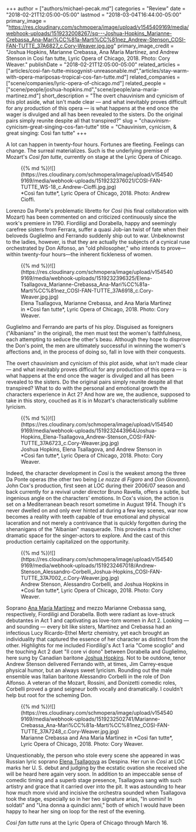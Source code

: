 +++
author = ["authors/michael-pecak.md"]
categories = "Review"
date = "2018-02-21T12:05:00-05:00"
lastmod = "2018-03-04T16:44:00-05:00"
primary_image = "https://res.cloudinary.com/schmopera/image/upload/v1545409169/media/webhook-uploads/1519232008267/sq---Joshua-Hopkins_Marianne-Crebassa_Ana-Mari%CC%81a-Marti%CC%81nez_Andrew-Stenson_COSI-FAN-TUTTE_37A6827_c.Cory-Weaver.jpg.jpg"
primary_image_credit = "Joshua Hopkins, Marianne Crebassa, Ana María Martínez, and Andrew Stenson in Così fan tutte, Lyric Opera of Chicago, 2018. Photo: Cory Weaver."
publishDate = "2018-02-21T12:05:00-05:00"
related_articles = ["articles/cosi-fan-tutte-misogynist-unreasonable.md","articles/stay-warm-with-opera-mariposas-tropical-cos-fan-tutte.md"]
related_companies = ["scene/companies/lyric-opera-of-chicago.md"]
related_people = ["scene/people/joshua-hopkins.md","scene/people/ana-maria-martinez.md"]
short_description = "The overt chauvinism and cynicism of this plot aside, what isn&#039;t made clear — and what inevitably proves difficult for any production of this opera — is what happens at the end once the wager is divulged and all has been revealed to the sisters. Do the original pairs simply reunite despite all that transpired?"
slug = "chauvinism-cynicism-great-singing-cos-fan-tutte"
title = "Chauvinism, cynicism, &amp; great singing: Così fan tutte"
+++

A lot can happen in twenty-four hours. Fortunes are fleeting. Feelings can change. The surreal materializes. Such is the underlying premise of Mozart's *Così fan tutte*, currently on stage at the Lyric Opera of Chicago.

<figure data-type="image">{{% md %}}![](https://res.cloudinary.com/schmopera/image/upload/v1545409169/media/webhook-uploads/1519232376021/COSI-FAN-TUTTE_WS-18_c.Andrew-Cioffi.jpg.jpg)
<figcaption>*Così fan tutte*, Lyric Opera of Chicago, 2018. Photo: Andrew Cioffi.</figcaption>
</figure>
 
Lorenzo Da Ponte's problematic libretto for *Così* (his final collaboration with Mozart) has been commented on and criticized continuously since the work's premiere in 1790. Fiordiligi and Dorabella, happy and seemingly carefree sisters from Ferrara, suffer a quasi Job-ian twist of fate when their beloveds Guglielmo and Ferrando suddenly ship out to war. Unbeknownst to the ladies, however, is that they are actually the subjects of a cynical ruse orchestrated by Don Alfonso, an "old philosopher," who intends to prove—within twenty-four hours—the inherent fickleness of women. 

<figure data-type="image">{{% md %}}![](https://res.cloudinary.com/schmopera/image/upload/v1545409169/media/webhook-uploads/1519232396325/Elena-Tsallagova_Marianne-Crebassa_Ana-Mari%CC%81a-Marti%CC%81nez_COSI-FAN-TUTTE_37A6918_c.Cory-Weaver.jpg.jpg)
<figcaption>Elena Tsallagova, Marianne Crebassa, and Ana Marìa Martìnez in *Così fan tutte*, Lyric Opera of Chicago, 2018. Photo: Cory Weaver.</figcaption>
</figure>

Guglielmo and Ferrando are parts of his ploy. Disguised as foreigners ("Albanians" in the original), the men must test the women's faithfulness, each attempting to seduce the other's beau. Although they hope to disprove the Don's point, the men are ultimately successful in winning the women's affections and, in the process of doing so, fall in love with their conquests. 

The overt chauvinism and cynicism of this plot aside, what isn't made clear — and what inevitably proves difficult for any production of this opera — is what happens at the end once the wager is divulged and all has been revealed to the sisters. Do the original pairs simply reunite despite all that transpired? What to do with the personal and emotional growth the characters experience in Act 2? And how are we, the audience, supposed to take in this story, couched as it is in Mozart's characteristically sublime lyricism.

<figure data-type="image">{{% md %}}![](https://res.cloudinary.com/schmopera/image/upload/v1545409169/media/webhook-uploads/1519232443964/Joshua-Hopkins_Elena-Tsallagova_Andrew-Stenson_COSI-FAN-TUTTE_37A6723_c.Cory-Weaver.jpg.jpg)
<figcaption>Joshua Hopkins, Elena Tsallagova, and Andrew Stenson in *Così fan tutte*, Lyric Opera of Chicago, 2018. Photo: Cory Weaver.</figcaption>
</figure>
 
Indeed, the character development in *Così* is the weakest among the three Da Ponte operas (the other two being *Le nozze di Figaro* and *Don Giovanni*). John Cox's production, first seen at LOC during their 2006/07 season and back currently for a revival under director Bruno Ravella, offers a subtle, but ingenious angle on the characters' emotions. In Cox's vision, the action is set on a Mediterranean beach resort sometime in August 1914. Though it's never dwelled on and only ever hinted at during a few key scenes, war now becomes a reality with teeth capable of true emotional and physical laceration and not merely a contrivance that is quickly forgotten during the shenanigans of the "Albanian" masquerade. This provides a much richer dramatic space for the singer-actors to explore. And the cast of this production certainly capitalized on the opportunity.

<figure data-type="image">{{% md %}}![](https://res.cloudinary.com/schmopera/image/upload/v1545409169/media/webhook-uploads/1519232467018/Andrew-Stenson_Alessandro-Corbelli_Joshua-Hopkins_COSI-FAN-TUTTE_37A7002_c.Cory-Weaver.jpg.jpg)
<figcaption>Andrew Stenson, Alessandro Corbelli, and Joshua Hopkins in *Così fan tutte*, Lyric Opera of Chicago, 2018. Photo: Cory Weaver.</figcaption>
</figure>
 
Soprano [Ana María Martínez](/scene/people/ana-maria-martinez/) and mezzo Marianne Crebassa sang, respectively, Fiordiligi and Dorabella. Both were radiant as love-struck debutantes in Act 1 and captivating as love-torn women in Act 2. Looking — and sounding — every bit like sisters, Martínez and Crebassa had an infectious Lucy Ricardo-Ethel Mertz chemistry, yet each brought an individuality that captured the essence of her character as distinct from the other. Highlights for me included Fiordiligi's Act 1 aria "Come scoglio" and the touching Act 2 duet "Il core vi dono" between Dorabella and Guglielmo, here sung by Canadian baritone [Joshua Hopkins](/scene/people/joshua-hopkins/). Not to be outdone, tenor Andrew Stenson delivered Ferrando with, at times, Jim Carrey-esque physical humor, but an always sweet lyricism. Rounding out the male ensemble was Italian baritone Alessandro Corbelli in the role of Don Alfonso. A veteran of the Mozart, Rossini, and Donizetti comedic roles, Corbelli proved a grand seigneur both vocally and dramatically. I couldn't help but root for the scheming Don.

<figure data-type="image">{{% md %}}![](https://res.cloudinary.com/schmopera/image/upload/v1545409169/media/webhook-uploads/1519232502741/Marianne-Crebassa_Ana-Mari%CC%81a-Marti%CC%81nez_COSI-FAN-TUTTE_37A7248_c.Cory-Weaver.jpg.jpg)
<figcaption>Marianne Crebassa and Ana Marìa Martìnez in *Così fan tutte*, Lyric Opera of Chicago, 2018. Photo: Cory Weaver.</figcaption>
</figure>
 
Unquestionably, the person who stole every scene she appeared in was Russian lyric soprano [Elena Tsallagova](/scene/people/elena-tsallagova/) as Despina. Her run in *Così* at LOC marks her U. S. debut and judging by the ecstatic ovation she received she will be heard here again very soon. In addition to an impeccable sense of comedic timing and a superb stage presence, Tsallagova sang with such artistry and grace that it carried over into the pit. It was astounding to hear how much more vivid and incisive the orchestra sounded when Tsallagova took the stage, especially so in her two signature arias, "In uomini! In soldati" and "Una donna a quindici anni," both of which I would have been happy to hear her sing on loop for the rest of the evening.  

*Così fan tutte* runs at the Lyric Opera of Chicago through March 16.
